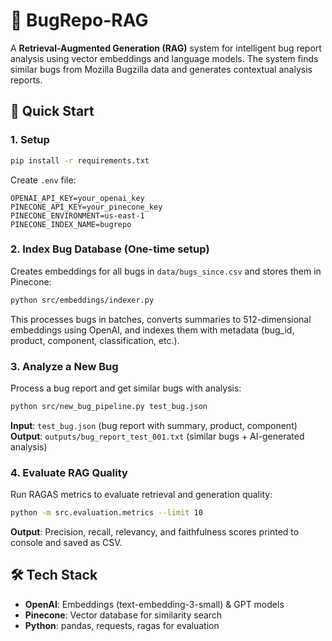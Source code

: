 # 🐛 BugRepo-RAG

A **Retrieval-Augmented Generation (RAG)** system for intelligent bug report analysis using vector embeddings and language models. The system finds similar bugs from Mozilla Bugzilla data and generates contextual analysis reports.

## 🚀 Quick Start

### 1. Setup
```bash
pip install -r requirements.txt
```

Create `.env` file:
```env
OPENAI_API_KEY=your_openai_key
PINECONE_API_KEY=your_pinecone_key
PINECONE_ENVIRONMENT=us-east-1
PINECONE_INDEX_NAME=bugrepo
```

### 2. Index Bug Database (One-time setup)
Creates embeddings for all bugs in `data/bugs_since.csv` and stores them in Pinecone:

```bash
python src/embeddings/indexer.py
```

This processes bugs in batches, converts summaries to 512-dimensional embeddings using OpenAI, and indexes them with metadata (bug_id, product, component, classification, etc.).

### 3. Analyze a New Bug
Process a bug report and get similar bugs with analysis:

```bash
python src/new_bug_pipeline.py test_bug.json
```

**Input**: `test_bug.json` (bug report with summary, product, component)  
**Output**: `outputs/bug_report_test_001.txt` (similar bugs + AI-generated analysis)

### 4. Evaluate RAG Quality
Run RAGAS metrics to evaluate retrieval and generation quality:

```bash
python -m src.evaluation.metrics --limit 10
```

**Output**: Precision, recall, relevancy, and faithfulness scores printed to console and saved as CSV.

## 🛠️ Tech Stack
- **OpenAI**: Embeddings (text-embedding-3-small) & GPT models
- **Pinecone**: Vector database for similarity search  
- **Python**: pandas, requests, ragas for evaluation
